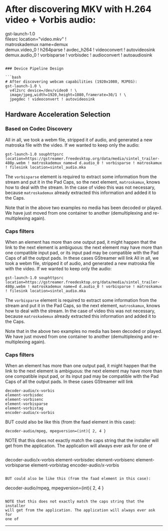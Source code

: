 # After discovering MKV with H.264 video + Vorbis audio:
gst-launch-1.0 \
  filesrc location="video.mkv" ! \
  matroskademux name=demux \
  demux.video_0 ! h264parse ! avdec_h264 ! videoconvert ! autovideosink \
  demux.audio_0 ! vorbisparse ! vorbisdec ! audioconvert ! autoaudiosink
```

### Device Pipeline Design

```bash
# After discovering webcam capabilities (1920x1080, MJPEG):
gst-launch-1.0 \
  v4l2src device=/dev/video0 ! \
  image/jpeg,width=1920,height=1080,framerate=30/1 ! \
  jpegdec ! videoconvert ! autovideosink
```

## Hardware Acceleration Selection

### Based on Codec Discovery
All in all, we took a webm file, stripped it of audio, and generated a
new matroska file with the video. If we wanted to keep only the
audio:

```
gst-launch-1.0 souphttpsrc location=https://gstreamer.freedesktop.org/data/media/sintel_trailer-480p.webm ! matroskademux name=d d.audio_0 ! vorbisparse ! matroskamux ! filesink location=sintel_audio.mka
```

The `vorbisparse` element is required to extract some information from
the stream and put it in the Pad Caps, so the next element,
`matroskamux`, knows how to deal with the stream. In the case of video
this was not necessary, because `matroskademux` already extracted this
information and added it to the Caps.

Note that in the above two examples no media has been decoded or played.
We have just moved from one container to another (demultiplexing and
re-multiplexing again).

### Caps filters

When an element has more than one output pad, it might happen that the
link to the next element is ambiguous: the next element may have more
than one compatible input pad, or its input pad may be compatible with
the Pad Caps of all the output pads. In these cases GStreamer will link
All in all, we took a webm file, stripped it of audio, and generated a
new matroska file with the video. If we wanted to keep only the
audio:

```
gst-launch-1.0 souphttpsrc location=https://gstreamer.freedesktop.org/data/media/sintel_trailer-480p.webm ! matroskademux name=d d.audio_0 ! vorbisparse ! matroskamux ! filesink location=sintel_audio.mka
```

The `vorbisparse` element is required to extract some information from
the stream and put it in the Pad Caps, so the next element,
`matroskamux`, knows how to deal with the stream. In the case of video
this was not necessary, because `matroskademux` already extracted this
information and added it to the Caps.

Note that in the above two examples no media has been decoded or played.
We have just moved from one container to another (demultiplexing and
re-multiplexing again).

### Caps filters

When an element has more than one output pad, it might happen that the
link to the next element is ambiguous: the next element may have more
than one compatible input pad, or its input pad may be compatible with
the Pad Caps of all the output pads. In these cases GStreamer will link

```
decoder-audio/x-vorbis
element-vorbisdec
element-vorbisenc
element-vorbisparse
element-vorbistag
encoder-audio/x-vorbis
```

BUT could also be like this (from the faad element in this case):

```
decoder-audio/mpeg, mpegversion=(int){ 2, 4 }
```

NOTE that this does not exactly match the caps string that the installer
will get from the application. The application will always ever ask for
one of

```

```
decoder-audio/x-vorbis
element-vorbisdec
element-vorbisenc
element-vorbisparse
element-vorbistag
encoder-audio/x-vorbis
```

BUT could also be like this (from the faad element in this case):

```
decoder-audio/mpeg, mpegversion=(int){ 2, 4 }
```

NOTE that this does not exactly match the caps string that the installer
will get from the application. The application will always ever ask for
one of

```

---

